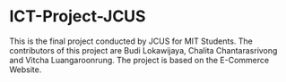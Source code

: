 ICT-Project-JCUS
================

This is the final project conducted by JCUS for MIT Students. The contributors of this project are Budi Lokawijaya, Chalita Chantarasrivong and Vitcha Luangaroonrung. The project is based on the E-Commerce Website.
